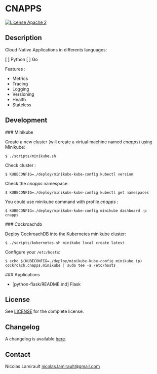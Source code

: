 # CNAPPS

[![License Apache 2][badge-license]](LICENSE)

## Description

Cloud Native Applications in differents languages:

[ ] Python
[ ] Go

Features :

* Metrics
* Tracing
* Logging
* Versioning
* Health
* Stateless


## Development

### Minikube

Create a new cluster (will create a virtual machine named *cnapps*) using
Minikube:

    $ ./scripts/minikube.sh

Check cluster :

    $ KUBECONFIG=./deploy/minikube-kube-config kubectl version

Check the *cnapps* namespace:

    $ KUBECONFIG=./deploy/minikube-kube-config kubectl get namespaces

You could use minikube command with profile *cnapps* :

    $ KUBECONFIG=./deploy/minikube-kube-config minikube dashboard -p cnapps


### Cockroachdb

Deploy CockroachDB into the Kubernetes minikube cluster:

    $ ./scripts/kubernetes.sh minikube local create latest

Configure your `/etc/hosts`:

    $ echo $(KUBECONFIG=./deploy/minikube-kube-config minikube ip) cockroach.cnapps.minikube | sudo tee -a /etc/hosts


### Applications

* [python-flask/README.md] Flask


## License

See [LICENSE](LICENSE) for the complete license.


## Changelog

A changelog is available [here](ChangeLog.md).


## Contact

Nicolas Lamirault <nicolas.lamirault@gmail.com>



[badge-license]: https://img.shields.io/badge/license-Apache2-green.svg?style=flat
